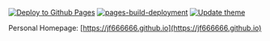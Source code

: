 [![Deploy to Github Pages](https://github.com/alecthw/jf666666.github.io/actions/workflows/deploy.yml/badge.svg)](https://github.com/alecthw/jf666666.github.io/actions/workflows/deploy.yml)
[![pages-build-deployment](https://github.com/alecthw/jf666666.github.io/actions/workflows/pages/pages-build-deployment/badge.svg)](https://github.com/alecthw/jf666666.github.io/actions/workflows/pages/pages-build-deployment)
[![Update theme](https://github.com/alecthw/jf666666.github.io/actions/workflows/update-theme.yml/badge.svg)](https://github.com/alecthw/jf666666.github.io/actions/workflows/update-theme.yml)


Personal Homepage: [https://jf666666.github.io](https://jf666666.github.io)
